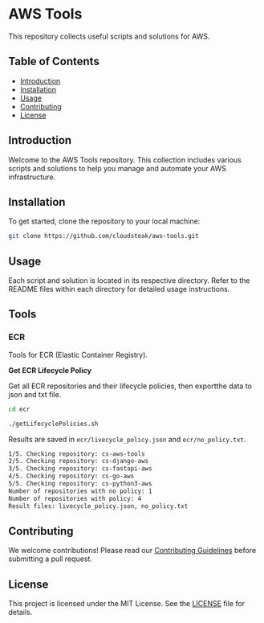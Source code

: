 # AWS Tools

This repository collects useful scripts and solutions for AWS.

## Table of Contents

- [Introduction](#introduction)
- [Installation](#installation)
- [Usage](#usage)
- [Contributing](#contributing)
- [License](#license)

## Introduction

Welcome to the AWS Tools repository. This collection includes various scripts and solutions to help you manage and automate your AWS infrastructure.

## Installation

To get started, clone the repository to your local machine:

```bash
git clone https://github.com/cloudsteak/aws-tools.git
```

## Usage

Each script and solution is located in its respective directory. Refer to the README files within each directory for detailed usage instructions.

## Tools

### ECR

Tools for ECR (Elastic Container Registry).

**Get ECR Lifecycle Policy**

Get all ECR repositories and their lifecycle policies, then exportthe data to json and txt file.

```bash
cd ecr

./getLifecyclePolicies.sh
```

Results are saved in `ecr/livecycle_policy.json` and `ecr/no_policy.txt`.

```bash
1/5. Checking repository: cs-aws-tools
2/5. Checking repository: cs-django-aws
3/5. Checking repository: cs-fastapi-aws
4/5. Checking repository: cs-go-aws
5/5. Checking repository: cs-python3-aws
Number of repositories with no policy: 1
Number of repositories with policy: 4
Result files: livecycle_policy.json, no_policy.txt
```

## Contributing

We welcome contributions! Please read our [Contributing Guidelines](CONTRIBUTING.md) before submitting a pull request.

## License

This project is licensed under the MIT License. See the [LICENSE](LICENSE) file for details.
